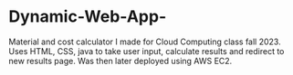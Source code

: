 # Dynamic-Web-App-
Material and cost calculator I made for Cloud Computing class fall 2023. Uses HTML, CSS, java to take user input, calculate results and redirect to new results page. Was then later deployed using AWS EC2.
